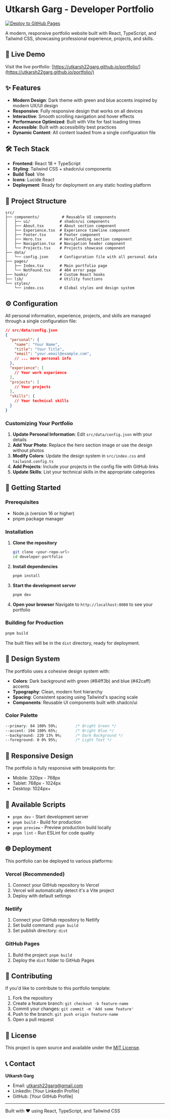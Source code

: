 # Utkarsh Garg - Developer Portfolio

[![Deploy to GitHub Pages](https://img.shields.io/github/actions/workflow/status/utkarsh22garg/portfolio/deploy-to-pages.yaml)](https://utkarsh22garg.github.io/portfolio/)


A modern, responsive portfolio website built with React, TypeScript, and Tailwind CSS, showcasing professional experience, projects, and skills.

## 🚀 Live Demo

Visit the live portfolio: [https://utkarsh22garg.github.io/portfolio/](https://utkarsh22garg.github.io/portfolio/)

## ✨ Features

- **Modern Design**: Dark theme with green and blue accents inspired by modern UX/UI design
- **Responsive**: Fully responsive design that works on all devices
- **Interactive**: Smooth scrolling navigation and hover effects
- **Performance Optimized**: Built with Vite for fast loading times
- **Accessible**: Built with accessibility best practices
- **Dynamic Content**: All content loaded from a single configuration file

## 🛠️ Tech Stack

- **Frontend**: React 18 + TypeScript
- **Styling**: Tailwind CSS + shadcn/ui components
- **Build Tool**: Vite
- **Icons**: Lucide React
- **Deployment**: Ready for deployment on any static hosting platform

## 📁 Project Structure

```
src/
├── components/          # Reusable UI components
│   ├── ui/             # shadcn/ui components
│   ├── About.tsx       # About section component
│   ├── Experience.tsx  # Experience timeline component
│   ├── Footer.tsx      # Footer component
│   ├── Hero.tsx        # Hero/landing section component
│   ├── Navigation.tsx  # Navigation header component
│   └── Projects.tsx    # Projects showcase component
├── data/
│   └── config.json     # Configuration file with all personal data
├── pages/
│   ├── Index.tsx       # Main portfolio page
│   └── NotFound.tsx    # 404 error page
├── hooks/              # Custom React hooks
├── lib/                # Utility functions
└── styles/
    └── index.css       # Global styles and design system
```

## ⚙️ Configuration

All personal information, experience, projects, and skills are managed through a single configuration file:

```json
// src/data/config.json
{
  "personal": {
    "name": "Your Name",
    "title": "Your Title",
    "email": "your.email@example.com",
    // ... more personal info
  },
  "experience": [
    // Your work experience
  ],
  "projects": [
    // Your projects
  ],
  "skills": {
    // Your technical skills
  }
}
```

### Customizing Your Portfolio

1. **Update Personal Information**: Edit `src/data/config.json` with your details
2. **Add Your Photo**: Replace the hero section image or use the design without photos
3. **Modify Colors**: Update the design system in `src/index.css` and `tailwind.config.ts`
4. **Add Projects**: Include your projects in the config file with GitHub links
5. **Update Skills**: List your technical skills in the appropriate categories

## 🚀 Getting Started

### Prerequisites

- Node.js (version 16 or higher)
- pnpm package manager

### Installation

1. **Clone the repository**
   ```bash
   git clone <your-repo-url>
   cd developer-portfolio
   ```

2. **Install dependencies**
   ```bash
   pnpm install
   ```

3. **Start the development server**
   ```bash
   pnpm dev
   ```

4. **Open your browser**
   Navigate to `http://localhost:8080` to see your portfolio

### Building for Production

```bash
pnpm build
```

The built files will be in the `dist` directory, ready for deployment.

## 🎨 Design System

The portfolio uses a cohesive design system with:

- **Colors**: Dark background with green (#84ff3b) and blue (#42caff) accents
- **Typography**: Clean, modern font hierarchy
- **Spacing**: Consistent spacing using Tailwind's spacing scale
- **Components**: Reusable UI components built with shadcn/ui

### Color Palette

```css
--primary: 84 100% 59%;        /* Bright Green */
--accent: 194 100% 65%;        /* Bright Blue */
--background: 220 13% 9%;      /* Dark Background */
--foreground: 0 0% 95%;        /* Light Text */
```

## 📱 Responsive Design

The portfolio is fully responsive with breakpoints for:
- Mobile: 320px - 768px
- Tablet: 768px - 1024px
- Desktop: 1024px+

## 🔧 Available Scripts

- `pnpm dev` - Start development server
- `pnpm build` - Build for production
- `pnpm preview` - Preview production build locally
- `pnpm lint` - Run ESLint for code quality

## 🌐 Deployment

This portfolio can be deployed to various platforms:

### Vercel (Recommended)
1. Connect your GitHub repository to Vercel
2. Vercel will automatically detect it's a Vite project
3. Deploy with default settings

### Netlify
1. Connect your GitHub repository to Netlify
2. Set build command: `pnpm build`
3. Set publish directory: `dist`

### GitHub Pages
1. Build the project: `pnpm build`
2. Deploy the `dist` folder to GitHub Pages

## 🤝 Contributing

If you'd like to contribute to this portfolio template:

1. Fork the repository
2. Create a feature branch: `git checkout -b feature-name`
3. Commit your changes: `git commit -m 'Add some feature'`
4. Push to the branch: `git push origin feature-name`
5. Open a pull request

## 📄 License

This project is open source and available under the [MIT License](LICENSE).

## 📞 Contact

**Utkarsh Garg**
- Email: utkarsh22garg@gmail.com
- LinkedIn: [Your LinkedIn Profile]
- GitHub: [Your GitHub Profile]

---

Built with ❤️ using React, TypeScript, and Tailwind CSS
